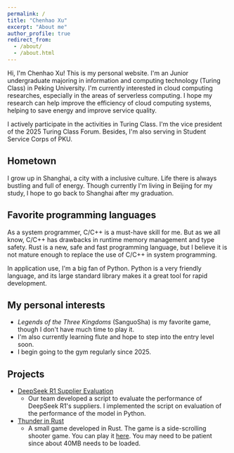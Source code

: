 ```yaml
---
permalink: /
title: "Chenhao Xu"
excerpt: "About me"
author_profile: true
redirect_from: 
  - /about/
  - /about.html
---
```


Hi, I'm Chenhao Xu! This is my personal website. I'm an Junior undergraduate majoring in information and computing technology (Turing Class) in Peking University. I'm currently interested in cloud computing researches, especially in the areas of serverless computing. I hope my research can help improve the efficiency of cloud computing systems, helping to save energy and improve service quality.

I actively participate in the activities in Turing Class. I'm the vice president of the 2025 Turing Class Forum. Besides, I'm also serving in Student Service Corps of PKU.

## Hometown

I grow up in Shanghai, a city with a inclusive culture. Life there is always bustling and full of energy. Though currently I'm living in Beijing for my study, I hope to go back to Shanghai after my graduation.

## Favorite programming languages

As a system programmer, C/C++ is a must-have skill for me. But as we all know, C/C++ has drawbacks in runtime memory management and type safety. Rust is a new, safe and fast programming language, but I believe it is not mature enough to replace the use of C/C++ in system programming. 

In application use, I'm a big fan of Python. Python is a very friendly language, and its large standard library makes it a great tool for rapid development.

## My personal interests

- *Legends of the Three Kingdoms* (SanguoSha) is my favorite game, though I don't have much time to play it.
- I'm also currently learning flute and hope to step into the entry level soon.
- I begin going to the gym regularly since 2025.

## Projects

- [DeepSeek R1 Supplier Evaluation](https://github.com/llm-router/DeepSeekRouter)
  * Our team developed a script to evaluate the performance of DeepSeek R1's suppliers. I implemented the script on evaluation of the performance of the model in Python.
- [Thunder in Rust](https://github.com/bucket-xv/Thunder-in-Rust)
  * A small game developed in Rust. The game is a side-scrolling shooter game. You can play it [here](https://bucket-xv.github.io/Thunder-in-Rust/). You may need to be patient since about 40MB needs to be loaded.


